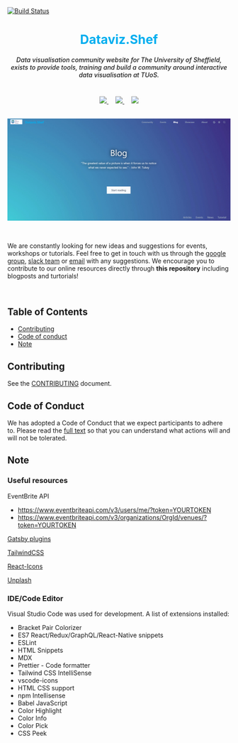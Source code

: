 [![Build Status](https://travis-ci.com/researchdata-sheffield/dataviz-hub2.svg?branch=master)](https://travis-ci.com/researchdata-sheffield/dataviz-hub2)


<center>
<h1 style="color: #00aeef"> Dataviz.Shef </h1>
<h5 style="font-weight: 500">Data visualisation community website for The University of Sheffield, exists to provide tools, training and build a community around interactive data visualisation at TUoS.</h5>
</center>

<br />

<center align="center">
  <a href="https://shef-dataviz.slack.com" target="_blank" rel="noopener noreferrer">
    <img src="https://upload.wikimedia.org/wikipedia/commons/thumb/b/b9/Slack_Technologies_Logo.svg/1280px-Slack_Technologies_Logo.svg.png" width="20%" />
  </a>
  <span width="10%">&nbsp; &nbsp;</span>
  <a href="https://groups.google.com/a/sheffield.ac.uk/forum/?hl=en#!forum/shef_dataviz-group" target="_blank" rel="noopener noreferrer">
    <img src="https://upload.wikimedia.org/wikipedia/commons/5/53/Google_%22G%22_Logo.svg" width="5%" />
  </a>
    <span width="10%">&nbsp; &nbsp;</span>
  <a href="mailto:rdm@sheffield.ac.uk" target="_blank" rel="noopener noreferrer">
    <img src="https://upload.wikimedia.org/wikipedia/commons/7/75/Antu-mail-folder-sent-16.svg" width="5%" />
  </a>
</center>

<br/>

![Fig1](./src/images/readme/Fig1.png)

<br />

We are constantly looking for new ideas and suggestions for events, workshops or tutorials. Feel free to get in touch with us through the [google group](https://groups.google.com/a/sheffield.ac.uk/forum/?hl=en#!forum/shef_dataviz-group), [slack team](https://shef-dataviz.slack.com) or [email](mailto:rdm@sheffield.ac.uk) with any suggestions. We encourage you to contribute to our online resources directly through **this repository** including blogposts and turtorials!



<br />

## Table of Contents

 - <a href="#contributing">Contributing</a>
 - <a href="#code-of-conduct">Code of conduct</a>
 - <a href="#note">Note</a>


## Contributing
See the [CONTRIBUTING](./CONTRIBUTING.md) document.

## Code of Conduct
We has adopted a Code of Conduct that we expect participants to adhere to. Please read the [full text](./CODE-OF-CONDUCT.md) so that you can understand what actions will and will not be tolerated.

## Note

### Useful resources

EventBrite API 
+ https://www.eventbriteapi.com/v3/users/me/?token=YOURTOKEN
+ https://www.eventbriteapi.com/v3/organizations/OrgId/venues/?token=YOURTOKEN

[Gatsby plugins](https://www.gatsbyjs.org/plugins/)

[TailwindCSS](https://tailwindcss.com/docs/preflight)

[React-Icons](https://react-icons.netlify.com/#/)

[Unplash](https://unsplash.com/)

### IDE/Code Editor
Visual Studio Code was used for development.
A list of extensions installed:
  - Bracket Pair Colorizer
  - ES7 React/Redux/GraphQL/React-Native snippets
  - ESLint
  - HTML Snippets
  - MDX
  - Prettier - Code formatter
  - Tailwind CSS IntelliSense
  - vscode-icons
  - HTML CSS support
  - npm Intellisense
  - Babel JavaScript
  - Color Highlight
  - Color Info
  - Color Pick
  - CSS Peek

